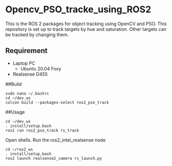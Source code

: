 # Opencv_PSO_tracke_using_ROS2

This is the ROS 2 packages for object tracking using OpenCV and PSO.
This repository is set up to track targets by hue and saturation.
Other targets can be tracked by changing them.


## Requirement
- Laptop PC
  - Ubuntu 20.04 Foxy
- Realsense D455

##Build
```shell: Terminal
sudo nano ~/.bashrc
cd ~/dev_ws
colcon build --packages-select ros2_pso_track
```

##Usage
```shell: Terminal
cd ~/dev_ws
. install/setup.bash
ros2 run ros2_pso_track rs_track
```
Open shells. Run the ros2_intel_realsense node
```shell: Terminal
cd ~/ros2_ws
. install/setup.bash
ros2 launch realsense2_camera rs_launch.py
```
